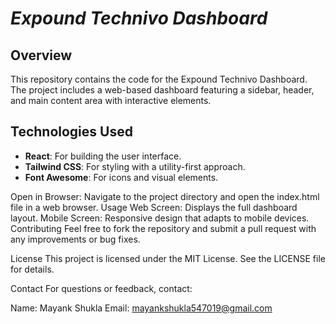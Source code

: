 # *Expound Technivo Dashboard*

## Overview
This repository contains the code for the Expound Technivo Dashboard. The project includes a web-based dashboard featuring a sidebar, header, and main content area with interactive elements.

## Technologies Used
- **React**: For building the user interface.
- **Tailwind CSS**: For styling with a utility-first approach.
- **Font Awesome**: For icons and visual elements.

Open in Browser: Navigate to the project directory and open the index.html file in a web browser.
Usage
Web Screen: Displays the full dashboard layout.
Mobile Screen: Responsive design that adapts to mobile devices.
Contributing
Feel free to fork the repository and submit a pull request with any improvements or bug fixes.

License
This project is licensed under the MIT License. See the LICENSE file for details.

Contact
For questions or feedback, contact:

Name: Mayank Shukla
Email: mayankshukla547019@gmail.com

